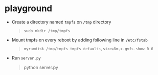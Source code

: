 # playground

* Create a directory named ```tmpfs``` on ```/tmp``` directory
  > ```sudo mkdir /tmp/tmpfs```

* Mount tmpfs on every reboot by adding following line in ```/etc/fstab```
  > ```myramdisk /tmp/tmpfs tmpfs defaults,size=8m,x-gvfs-show 0 0```
  
* Run ```server.py```
  > python server.py
